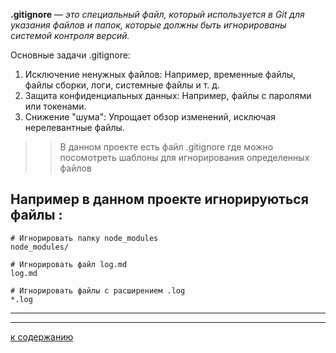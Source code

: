 **.gitignore** — _это специальный файл, который используется в Git для указания файлов и папок, которые должны быть игнорированы системой контроля версий._

Основные задачи .gitignore:
 1. Исключение ненужных файлов: Например, временные файлы, файлы сборки, логи, системные файлы и т. д.
 2. Защита конфиденциальных данных: Например, файлы с паролями или токенами.
 3. Снижение "шума": Упрощает обзор изменений, исключая нерелевантные файлы.

>>В данном проекте есть файл .gitignore  где можно посомотреть шаблоны для игнорирования определенных файлов


## Например в данном проекте игнорируються файлы :

    # Игнорировать папку node_modules
    node_modules/

    # Игнорировать файл log.md
    log.md

    # Игнорировать файлы с расширением .log
    *.log

----
----

[к содержанию](gitGuide.md "к содержанию")